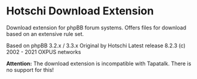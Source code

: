 # Hotschi Download Extension

Download extension for phpBB forum systems.
Offers files for download based on an extensive rule set.

Based on phpBB 3.2.x / 3.3.x
Original by Hotschi
Latest release 8.2.3
(c) 2002 - 2021 OXPUS networks


**Attention:**
The download extension is incompatible with Tapatalk. There is no support for this!
